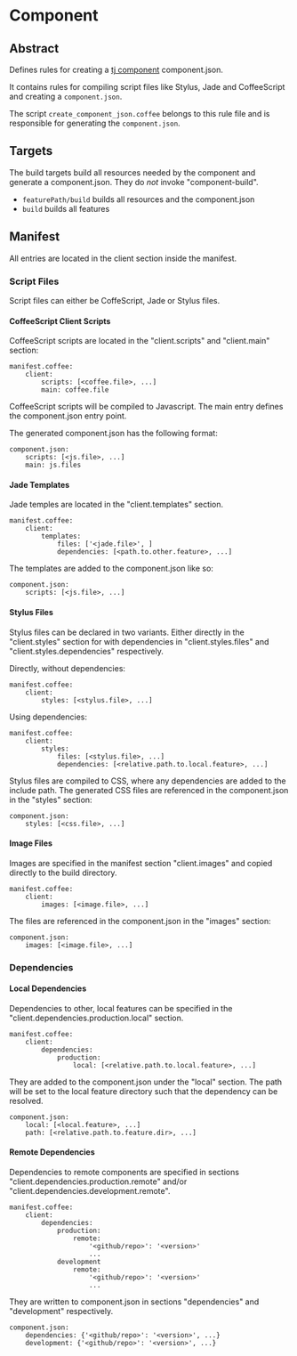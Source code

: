 # Component

## Abstract

Defines rules for creating a [tj component](https://github.com/component/component) component.json.

It contains rules for compiling script files like Stylus, Jade and CoffeeScript
and creating a `component.json`.

The script `create_component_json.coffee` belongs to this rule file and is
responsible for generating the `component.json`.

## Targets

The build targets build all resources needed by the component and generate a
component.json. They do _not_ invoke "component-build".

- `featurePath/build` builds all resources and the component.json
- `build` builds all features

## Manifest

All entries are located in the client section inside the manifest.

### Script Files

Script files can either be CoffeScript, Jade or Stylus files.

#### CoffeeScript Client Scripts

CoffeeScript scripts are located in the "client.scripts" and "client.main" section:

    manifest.coffee:
        client:
            scripts: [<coffee.file>, ...]
            main: coffee.file

CoffeeScript scripts will be compiled to Javascript. The main entry defines the
component.json entry point.

The generated component.json has the following format:

    component.json:
        scripts: [<js.file>, ...]
        main: js.files


#### Jade Templates

Jade temples are located in the "client.templates" section.

    manifest.coffee:
        client:
            templates:
                files: ['<jade.file>', ]
                dependencies: [<path.to.other.feature>, ...]

The templates are added to the component.json like so:

    component.json:
        scripts: [<js.file>, ...]

#### Stylus Files

Stylus files can be declared in two variants. Either directly in the
"client.styles" section for with dependencies in "client.styles.files" and
"client.styles.dependencies" respectively.

Directly, without dependencies:

    manifest.coffee:
        client:
            styles: [<stylus.file>, ...]


Using dependencies:

    manifest.coffee:
        client:
            styles:
                files: [<stylus.file>, ...]
                dependencies: [<relative.path.to.local.feature>, ...]

Stylus files are compiled to CSS, where any dependencies are added to the
include path. The generated CSS files are referenced in the component.json in
the "styles" section:

    component.json:
        styles: [<css.file>, ...]


#### Image Files

Images are specified in the manifest section "client.images" and copied directly
to the build directory.

    manifest.coffee:
        client:
            images: [<image.file>, ...]

The files are referenced in the component.json in the "images" section:

    component.json:
        images: [<image.file>, ...]

### Dependencies

#### Local Dependencies

Dependencies to other, local features can be specified in the
"client.dependencies.production.local" section.

    manifest.coffee:
        client:
            dependencies:
                production:
                    local: [<relative.path.to.local.feature>, ...]

They are added to the component.json under the "local" section. The path will be
set to the local feature directory such that the dependency can be resolved.

    component.json:
        local: [<local.feature>, ...]
        path: [<relative.path.to.feature.dir>, ...]


#### Remote Dependencies

Dependencies to remote components are specified in sections
"client.dependencies.production.remote" and/or
"client.dependencies.development.remote".

    manifest.coffee:
        client:
            dependencies:
                production:
                    remote:
                        '<github/repo>': '<version>'
                        ...
                development
                    remote:
                        '<github/repo>': '<version>'
                        ...

They are written to component.json in sections "dependencies" and "development"
respectively.

    component.json:
        dependencies: {'<github/repo>': '<version>', ...}
        development: {'<github/repo>': '<version>', ...}
